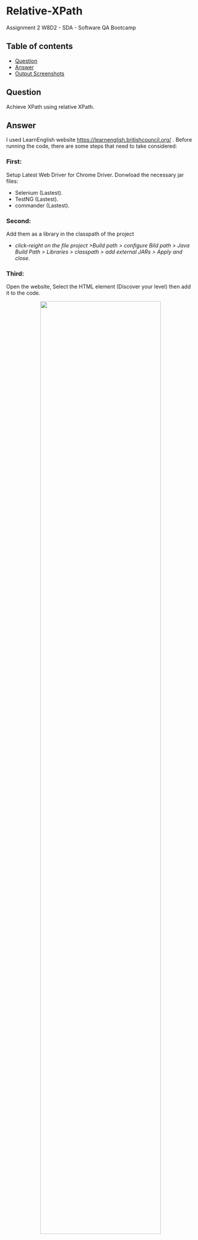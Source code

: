 # Relative-XPath
Assignment 2 W8D2 - SDA - Software QA Bootcamp


## Table of contents
* [Question](#question)
* [Answer](#answer)
* [Output Screenshots](#output-screenshots)


## Question
Achieve XPath using relative XPath.


## Answer
I used LearnEnglish website https://learnenglish.britishcouncil.org/ .
Before running the code, there are some steps that need to take considered:


### First:
Setup Latest Web Driver for Chrome  Driver.
Donwload the necessary jar files:
- Selenium (Lastest).
- TestNG (Lastest).
- commander (Lastest).

### Second:
Add them as a library in the classpath of the project
- _click-reight on the file project >Build path > configure Bild path > Java Build Path > Libraries > classpath > add external JARs > Apply and close_.

### Third:
Open the website, Select the <a> HTML element (Discover your level) then add it to the code.

<p align="center">
<img src="https://user-images.githubusercontent.com/48597284/181129642-361779ce-503d-44d4-823c-eff07b197314.png" width=80% height=80%>
</p>



## Output Screenshots:

<p align="center">

<img src="https://user-images.githubusercontent.com/48597284/181130787-963157e9-ec73-4b15-ac53-f894803ef47d.png" width=80% height=80%>


https://user-images.githubusercontent.com/48597284/181130852-f934b18d-0160-4868-bfdd-c5476d5d7607.mp4

</p>


